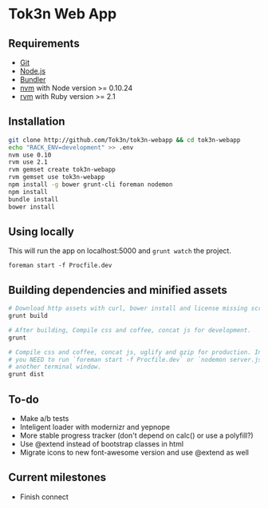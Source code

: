 Tok3n Web App
===============

Requirements
-
* [Git][1]
* [Node.js][2]
* [Bundler][3]
* [nvm][4] with Node version >= 0.10.24
* [rvm][5] with Ruby version >= 2.1


Installation
-
```bash
git clone http://github.com/Tok3n/tok3n-webapp && cd tok3n-webapp
echo "RACK_ENV=development" >> .env
nvm use 0.10
rvm use 2.1
rvm gemset create tok3n-webapp
rvm gemset use tok3n-webapp
npm install -g bower grunt-cli foreman nodemon
npm install
bundle install
bower install
```

Using locally
-
This will run the app on localhost:5000 and `grunt watch` the project.
```
foreman start -f Procfile.dev
```

Building dependencies and minified assets
-
```bash
# Download http assets with curl, bower install and license missing scripts:
grunt build

# After building, Compile css and coffee, concat js for development.
grunt

# Compile css and coffee, concat js, uglify and gzip for production. In order to work,
# you NEED to run `foreman start -f Procfile.dev` or `nodemon server.js` simultaneously in
# another terminal window.
grunt dist
```


To-do
-
* Make a/b tests
* Inteligent loader with modernizr and yepnope
* More stable progress tracker (don't depend on calc() or use a polyfill?)
* Use @extend instead of bootstrap classes in html
* Migrate icons to new font-awesome version and use @extend as well

Current milestones
-
* Finish connect


[1]: http://git-scm.com/downloads
[2]: http://nodejs.org/download/
[3]: http://gembundler.com/
[4]: https://github.com/creationix/nvm
[5]: https://rvm.io/
